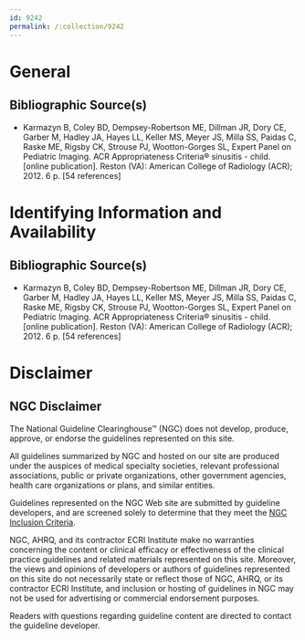 ```yaml
---
id: 9242
permalink: /:collection/9242
---
```


# General

## Bibliographic Source(s)

- Karmazyn B, Coley BD, Dempsey-Robertson ME, Dillman JR, Dory CE, Garber M, Hadley JA, Hayes LL, Keller MS, Meyer JS, Milla SS, Paidas C, Raske ME, Rigsby CK, Strouse PJ, Wootton-Gorges SL, Expert Panel on Pediatric Imaging. ACR Appropriateness Criteria® sinusitis - child. [online publication]. Reston (VA): American College of Radiology (ACR); 2012. 6 p. [54 references]

# Identifying Information and Availability

## Bibliographic Source(s)

- Karmazyn B, Coley BD, Dempsey-Robertson ME, Dillman JR, Dory CE, Garber M, Hadley JA, Hayes LL, Keller MS, Meyer JS, Milla SS, Paidas C, Raske ME, Rigsby CK, Strouse PJ, Wootton-Gorges SL, Expert Panel on Pediatric Imaging. ACR Appropriateness Criteria® sinusitis - child. [online publication]. Reston (VA): American College of Radiology (ACR); 2012. 6 p. [54 references]

# Disclaimer

## NGC Disclaimer

The National Guideline Clearinghouse™ (NGC) does not develop, produce, approve, or endorse the guidelines represented on this site.

All guidelines summarized by NGC and hosted on our site are produced under the auspices of medical specialty societies, relevant professional associations, public or private organizations, other government agencies, health care organizations or plans, and similar entities.

Guidelines represented on the NGC Web site are submitted by guideline developers, and are screened solely to determine that they meet the [NGC Inclusion Criteria](/help-and-about/summaries/inclusion-criteria).

NGC, AHRQ, and its contractor ECRI Institute make no warranties concerning the content or clinical efficacy or effectiveness of the clinical practice guidelines and related materials represented on this site. Moreover, the views and opinions of developers or authors of guidelines represented on this site do not necessarily state or reflect those of NGC, AHRQ, or its contractor ECRI Institute, and inclusion or hosting of guidelines in NGC may not be used for advertising or commercial endorsement purposes.

Readers with questions regarding guideline content are directed to contact the guideline developer.

